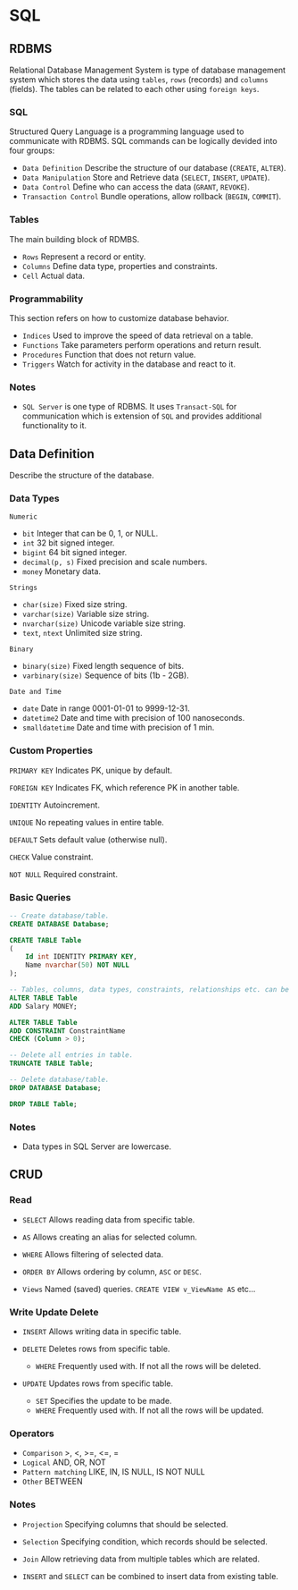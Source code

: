 # SQL

## RDBMS

Relational Database Management System is type of database management
system which stores the data using `tables`, `rows` (records) and `columns`
(fields). The tables can be related to each other using `foreign keys`.

### SQL

Structured Query Language is a programming language used to communicate with
RDBMS. SQL commands can be logically devided into four groups:

- `Data Definition` Describe the structure of our database (`CREATE`, `ALTER`).
- `Data Manipulation` Store and Retrieve data (`SELECT`, `INSERT`, `UPDATE`).
- `Data Control` Define who can access the data (`GRANT`, `REVOKE`).
- `Transaction Control` Bundle operations, allow rollback (`BEGIN`, `COMMIT`).

### Tables

The main building block of RDMBS.

- `Rows` Represent a record or entity.
- `Columns` Define data type, properties and constraints.
- `Cell` Actual data.

### Programmability

This section refers on how to customize database behavior.

- `Indices` Used to improve the speed of data retrieval on a table.
- `Functions` Take parameters perform operations and return result.
- `Procedures` Function that does not return value.
- `Triggers` Watch for activity in the database and react to it.

### Notes

- `SQL Server` is one type of RDBMS. It uses `Transact-SQL` for communication
which is extension of `SQL` and provides additional functionality to it.





## Data Definition

Describe the structure of the database.

### Data Types

`Numeric`
- `bit` Integer that can be 0, 1, or NULL.
- `int` 32 bit signed integer.
- `bigint` 64 bit signed integer.
- `decimal(p, s)` Fixed precision and scale numbers.
- `money` Monetary data.

`Strings`
- `char(size)` Fixed size string.
- `varchar(size)` Variable size string.
- `nvarchar(size)` Unicode variable size string.
- `text`, `ntext` Unlimited size string.

`Binary`
- `binary(size)` Fixed length sequence of bits.
- `varbinary(size)` Sequence of bits (1b - 2GB).

`Date and Time`
- `date` Date in range 0001-01-01 to 9999-12-31.
- `datetime2` Date and time with precision of 100 nanoseconds.
- `smalldatetime` Date and time with precision of 1 min.

### Custom Properties

`PRIMARY KEY` Indicates PK, unique by default.

`FOREIGN KEY` Indicates FK, which reference PK in another table.

`IDENTITY` Autoincrement.

`UNIQUE` No repeating values in entire table.

`DEFAULT` Sets default value (otherwise null).

`CHECK` Value constraint.

`NOT NULL` Required constraint.

### Basic Queries

```sql
-- Create database/table.
CREATE DATABASE Database;

CREATE TABLE Table
(
    Id int IDENTITY PRIMARY KEY,
    Name nvarchar(50) NOT NULL
);

-- Tables, columns, data types, constraints, relationships etc. can be altered.
ALTER TABLE Table
ADD Salary MONEY;

ALTER TABLE Table
ADD CONSTRAINT ConstraintName
CHECK (Column > 0);

-- Delete all entries in table.
TRUNCATE TABLE Table;

-- Delete database/table.
DROP DATABASE Database;

DROP TABLE Table;
```

### Notes

- Data types in SQL Server are lowercase.





## CRUD

### Read

- `SELECT` Allows reading data from specific table.

- `AS` Allows creating an alias for selected column.

- `WHERE` Allows filtering of selected data.

- `ORDER BY` Allows ordering by column, `ASC` or `DESC`.

- `Views` Named (saved) queries. `CREATE VIEW v_ViewName AS` etc...

### Write Update Delete

- `INSERT` Allows writing data in specific table.

- `DELETE` Deletes rows from specific table.
    - `WHERE` Frequently used with. If not all the rows will be deleted.

- `UPDATE` Updates rows from specific table.
    - `SET` Specifies the update to be made.
    - `WHERE` Frequently used with. If not all the rows will be updated.

### Operators

- `Comparison` >, <, >=, <=, =
- `Logical` AND, OR, NOT
- `Pattern matching` LIKE, IN, IS NULL, IS NOT NULL
- `Other` BETWEEN

### Notes

- `Projection` Specifying columns that should be selected.

- `Selection` Specifying condition, which records should be selected.

- `Join` Allow retrieving data from multiple tables which are related.

- `INSERT` and `SELECT` can be combined to insert data from existing table.